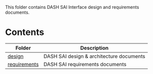 This folder contains DASH SAI Interface design and requirements documents.

# Contents

| Folder                                                 | Description                                  |
| ------------------------------------------------------ | -------------------------------------------- |
| [design](design/README.md)                             | DASH SAI design & architecture documents |
| [requirements](requirements/README.md)                 | DASH SAI requirements documents         |

